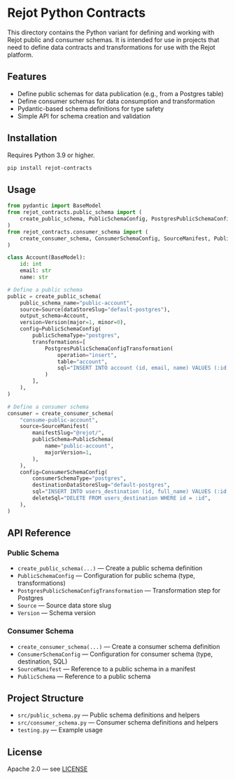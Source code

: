 # Rejot Python Contracts

This directory contains the Python variant for defining and working with Rejot public and consumer
schemas. It is intended for use in projects that need to define data contracts and transformations
for use with the Rejot platform.

## Features

- Define public schemas for data publication (e.g., from a Postgres table)
- Define consumer schemas for data consumption and transformation
- Pydantic-based schema definitions for type safety
- Simple API for schema creation and validation

## Installation

Requires Python 3.9 or higher.

```bash
pip install rejot-contracts
```

## Usage

```python
from pydantic import BaseModel
from rejot_contracts.public_schema import (
    create_public_schema, PublicSchemaConfig, PostgresPublicSchemaConfigTransformation, Source, Version
)
from rejot_contracts.consumer_schema import (
    create_consumer_schema, ConsumerSchemaConfig, SourceManifest, PublicSchema
)

class Account(BaseModel):
    id: int
    email: str
    name: str

# Define a public schema
public = create_public_schema(
    public_schema_name="public-account",
    source=Source(dataStoreSlug="default-postgres"),
    output_schema=Account,
    version=Version(major=1, minor=0),
    config=PublicSchemaConfig(
        publicSchemaType="postgres",
        transformations=[
            PostgresPublicSchemaConfigTransformation(
                operation="insert",
                table="account",
                sql="INSERT INTO account (id, email, name) VALUES (:id, :email, :name)",
            )
        ],
    ),
)

# Define a consumer schema
consumer = create_consumer_schema(
    "consume-public-account",
    source=SourceManifest(
        manifestSlug="@rejot/",
        publicSchema=PublicSchema(
            name="public-account",
            majorVersion=1,
        ),
    ),
    config=ConsumerSchemaConfig(
        consumerSchemaType="postgres",
        destinationDataStoreSlug="default-postgres",
        sql="INSERT INTO users_destination (id, full_name) VALUES (:id, :email || ' ' || :name) ON CONFLICT (id) DO UPDATE SET full_name = :email || ' ' || :name",
        deleteSql="DELETE FROM users_destination WHERE id = :id",
    ),
)
```

## API Reference

### Public Schema

- `create_public_schema(...)` — Create a public schema definition
- `PublicSchemaConfig` — Configuration for public schema (type, transformations)
- `PostgresPublicSchemaConfigTransformation` — Transformation step for Postgres
- `Source` — Source data store slug
- `Version` — Schema version

### Consumer Schema

- `create_consumer_schema(...)` — Create a consumer schema definition
- `ConsumerSchemaConfig` — Configuration for consumer schema (type, destination, SQL)
- `SourceManifest` — Reference to a public schema in a manifest
- `PublicSchema` — Reference to a public schema

## Project Structure

- `src/public_schema.py` — Public schema definitions and helpers
- `src/consumer_schema.py` — Consumer schema definitions and helpers
- `testing.py` — Example usage

## License

Apache 2.0 — see [LICENSE](LICENSE)
